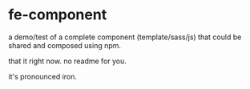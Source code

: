 # fe-component

a demo/test of a complete component (template/sass/js) that could be shared and composed using npm. 

that it right now. no readme for you.

it's pronounced iron.